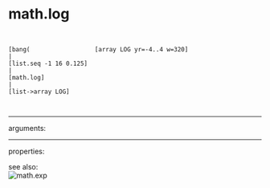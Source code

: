 # math.log

```


[bang(                  [array LOG yr=-4..4 w=320]
|
[list.seq -1 16 0.125]
|
[math.log]
|
[list->array LOG]

            
```
---
arguments:


---
properties:


see also:<br>
![math.exp]("img/object_math.exp.png")
